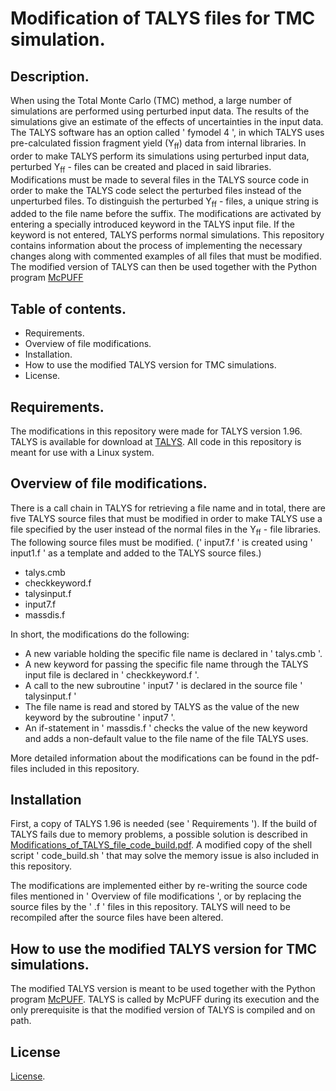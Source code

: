 # Modification of TALYS files for TMC simulation.


## Description.


When using the Total Monte Carlo (TMC) method, a large number of simulations are performed using perturbed input data. The results of the simulations give an estimate of the effects of uncertainties in the input data. The TALYS software has an option called ' fymodel 4 ', in which TALYS uses pre-calculated fission fragment yield (Y<sub>ff</sub>) data from internal libraries. In order to make TALYS perform its simulations using perturbed input data, perturbed Y<sub>ff</sub> - files can be created and placed in said libraries. Modifications must be made to several files in the TALYS source code in order to make the TALYS code select the perturbed files instead of the unperturbed files. To distinguish the perturbed Y<sub>ff</sub> - files, a unique string is added to the file name before the suffix. The modifications are activated by entering a specially introduced keyword in the TALYS input file. If the keyword is not entered, TALYS performs normal simulations. This repository contains information about the process of implementing the necessary changes along with commented examples of all files that must be modified. The modified version of TALYS can then be used together with the Python program [McPUFF](https://github.com/UPTEC-F-23065/McPUFF.git)

## Table of contents.


- Requirements.
- Overview of file modifications.
- Installation.
- How to use the modified TALYS version for TMC simulations.
- License.

## Requirements.

The modifications in this repository were made for TALYS version 1.96. TALYS is available for download at [TALYS](https://tendl.web.psi.ch/tendl_2021/talys.html).
All code in this repository is meant for use with a Linux system.

## Overview of file modifications.

There is a call chain in TALYS for retrieving a file name and in total, there are five TALYS source files that must be modified in order to make TALYS use a file specified by the user instead of the normal files in the Y<sub>ff</sub> - file libraries. The following source files must be modified. (' input7.f ' is created using ' input1.f ' as a template and added to the TALYS source files.)
- talys.cmb
- checkkeyword.f
- talysinput.f
- input7.f
- massdis.f

In short, the modifications do the following: 
- A new variable holding the specific file name is declared in ' talys.cmb '.
- A new keyword for passing the specific file name through the TALYS input file is declared in ' checkkeyword.f '.
- A call to the new subroutine ' input7 ' is declared in the source file ' talysinput.f '
- The file name is read and stored by TALYS as the value of the new keyword by the subroutine ' input7 '.
- An if-statement in ' massdis.f ' checks the value of the new keyword and adds a non-default value to the file name of the file TALYS uses.

More detailed information about the modifications can be found in the pdf-files included in this repository.

## Installation


First, a copy of TALYS 1.96 is needed (see ' Requirements '). If the build of TALYS fails due to memory problems, a possible solution is described in [Modifications_of_TALYS_file_code_build.pdf](https://github.com/UPTEC-F-23065/Modification_of_TALYS_for_TMC_simulation/blob/98d5790383ec52ea00d25e0fff205429880d593f/Modifications_of_TALYS_file_code_build.pdf). A modified copy of the shell script ' code_build.sh ' that may solve the memory issue is also included in this repository.

The modifications are implemented either by re-writing the source code files mentioned in ' Overview of file modifications ', or by replacing the source files by the ' .f ' files in this repository. TALYS will need to be recompiled after the source files have been altered.

## How to use the modified TALYS version for TMC simulations.


The modified TALYS version is meant to be used together with the Python program [McPUFF](https://github.com/UPTEC-F-23065/McPUFF.git). TALYS is called by McPUFF during its execution and the only prerequisite is that the modified version of TALYS is compiled and on path.

## License


[License](https://github.com/UPTEC-F-23065/Modification_of_TALYS_for_TMC_simulation/blob/0e362615d513a9d40d9e6bad77ce465fc0009aed/LICENSE).




  

  



